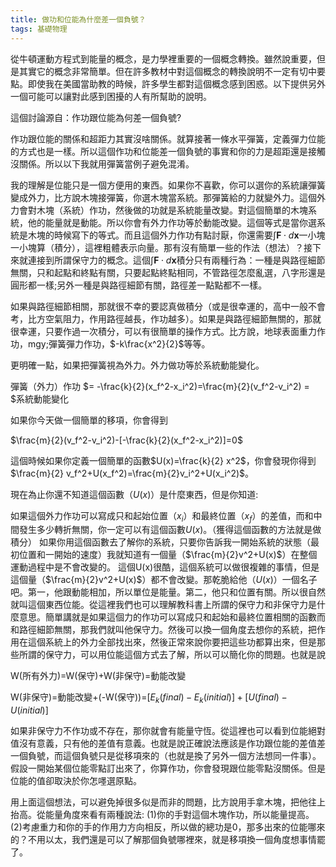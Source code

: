 ```yaml
---
title: 做功和位能為什麼差一個負號？
tags: 基礎物理
---
```


從牛頓運動方程式到能量的概念，是力學裡重要的一個概念轉換。雖然說重要，但是其實它的概念非常簡單。但在許多教材中對這個概念的轉換說明不一定有切中要點。即使我在美國當助教的時候，許多學生都對這個概念感到困惑。以下提供另外一個可能可以讓對此感到困擾的人有所幫助的說明。

這個討論源自：作功跟位能為何差一個負號?

作功跟位能的關係和超距力其實沒啥關係。就算接著一條水平彈簧，定義彈力位能的方式也是一樣。所以這個作功和位能差一個負號的事實和你的力是超距還是接觸沒關係。所以以下我就用彈簧當例子避免混淆。

我的理解是位能只是一個方便用的東西。如果你不喜歡，你可以選你的系統讓彈簧變成外力，比方說木塊接彈簧，你選木塊當系統。那彈簧給的力就變外力。這個外力會對木塊（系統）作功，然後做的功就是系統能量改變。對這個簡單的木塊系統，他的能量就是動能。所以你會有外力作功等於動能改變。這個等式是當你選系統是木塊的時候寫下的等式。而且這個外力作功有點討厭，你還需要$\int \mathbf{F} \cdot d\mathbf{x}$一小塊一小塊算（積分），這裡粗體表示向量。那有沒有簡單一些的作法（想法）？接下來就連接到所謂保守力的概念。這個$\int \mathbf{F} \cdot d\mathbf{x}$積分只有兩種行為：一種是與路徑細節無關，只和起點和終點有關，只要起點終點相同，不管路徑怎麼亂選，八字形還是圓形都一樣;另外一種是與路徑細節有關，路徑差一點點都不一樣。

如果與路徑細節相關，那就很不幸的要認真做積分（或是很幸運的，高中一般不會考，比方空氣阻力，作用路徑越長，作功越多）。如果是與路徑細節無關的，那就很幸運，只要作過一次積分，可以有很簡單的操作方式。比方說，地球表面重力作功，mgy;彈簧彈力作功，$-k\frac{x^2}{2}$等等。

更明確一點，如果把彈簧視為外力。外力做功等於系統動能變化。

彈簧（外力）作功 $= -\frac{k}{2}(x_f^2-x_i^2)=\frac{m}{2}(v_f^2-v_i^2) = $系統動能變化

如果你今天做一個簡單的移項，你會得到

$\frac{m}{2}(v_f^2-v_i^2)-[-\frac{k}{2}(x_f^2-x_i^2)]=0$

這個時候如果你定義一個簡單的函數$U(x)=\frac{k}{2} x^2$，你會發現你得到$\frac{m}{2} v_f^2+U(x_f^2)=\frac{m}{2}v_i^2+U(x_i^2)$。

現在為止你還不知道這個函數（$U(x)$）是什麼東西，但是你知道:

如果這個外力作功可以寫成只和起始位置（$x_i$）和最終位置（$x_f$）的差值，而和中間發生多少轉折無關，你一定可以有這個函數$U(x)$。（獲得這個函數的方法就是做積分）
如果你用這個函數去了解你的系統，只要你告訴我一開始系統的狀態（最初位置和一開始的速度）我就知道有一個量（$\frac{m}{2}v^2+U(x)$）在整個運動過程中是不會改變的。
這個U(x)很酷，這個系統可以做很複雜的事情，但是這個量（$\frac{m}{2}v^2+U(x)$）都不會改變。那乾脆給他（$U(x)$）一個名子吧。第一，他跟動能相加，所以單位是能量。第二，他只和位置有關。所以很自然就叫這個東西位能。從這裡我們也可以理解教科書上所謂的保守力和非保守力是什麼意思。簡單講就是如果這個力的作功可以寫成只和起始和最終位置相關的函數而和路徑細節無關，那我們就叫他保守力。然後可以換一個角度去想你的系統，把作用在這個系統上的外力全部找出來，然後正常來說你要把這些功都算出來，但是那些所謂的保守力，可以用位能這個方式去了解，所以可以簡化你的問題。也就是說

W(所有外力)=W(保守)+W(非保守)=動能改變

W(非保守)=動能改變+(-W(保守))=$[E_k(final)-E_k(initial)]+[U(final)-U(initial)]$

如果非保守力不作功或不存在，那你就會有能量守恆。從這裡也可以看到位能絕對值沒有意義，只有他的差值有意義。也就是說正確說法應該是作功跟位能的差值差一個負號，而這個負號只是從移項來的（也就是換了另外一個方法想同一件事）。假設一開始某個位能零點訂出來了，你算作功，你會發現跟位能零點沒關係。但是位能的值卻取決於你怎嚜選原點。

用上面這個想法，可以避免掉很多似是而非的問題，比方說用手拿木塊，把他往上抬高。從能量角度來看有兩種說法: (1)你的手對這個木塊作功，所以能量提高。(2)考慮重力和你的手的作用力方向相反，所以做的總功是0，那多出來的位能哪來的？不用以太，我們還是可以了解那個負號哪裡來，就是移項換一個角度想事情罷了。
